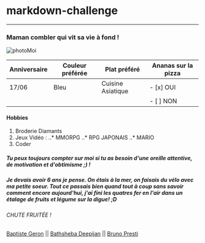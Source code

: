 # markdown-challenge
*****
### Maman combler qui vit sa vie à fond !

![photoMoi](https://user-images.githubusercontent.com/90143547/132659908-fc11b94c-deb3-4318-9516-65236238cece.jpg)


| Anniversaire | Couleur préférée | Plat préféré      | Ananas sur la pizza |
|--------------|----------------  |---------------    |---------------------|
|  17/06       |    Bleu          | Cuisine Asiatique | - [x] OUI           |
|              |                  |                   | - [ ] NON           |

#### Hobbies

1. Broderie Diamants
2. Jeux Vidéo :
..* MMORPG
..* RPG JAPONAIS
..* MARIO
3. Coder

##### Tu peux toujours compter sur moi si tu as besoin d'une oreille attentive, de motivation et d'obtimisme ;) !

##### Je devais avoir 6 ans je pense. On étais à la mer, on faisais du vélo avec ma petite soeur. Tout ce passais bien quand tout à coup sans savoir comment encore aujourd'hui, j'ai fini les quatres fer en l'air dans un étalage de fruits et légume sur la digue! ;D

###### CHUTE FRUITÉE !

[Baptiste Geron]() || [Bathsheba Deepijan]() || [Bruno Presti]()


